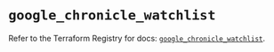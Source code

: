 # `google_chronicle_watchlist`

Refer to the Terraform Registry for docs: [`google_chronicle_watchlist`](https://registry.terraform.io/providers/hashicorp/google-beta/6.20.0/docs/resources/google_chronicle_watchlist).
